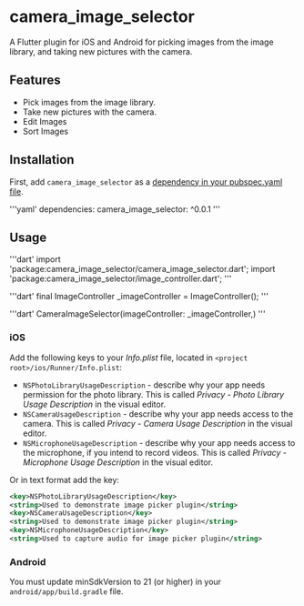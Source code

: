 # camera_image_selector

A Flutter plugin for iOS and Android for picking images from the image library, and taking new pictures with the camera.

## Features

- Pick images from the image library.
- Take new pictures with the camera.
- Edit Images
- Sort Images

## Installation

First, add `camera_image_selector` as a [dependency in your pubspec.yaml file](https://flutter.io/platform-plugins/).

'''yaml'
dependencies:
  camera_image_selector: ^0.0.1
'''
## Usage

'''dart'
import 'package:camera_image_selector/camera_image_selector.dart';
import 'package:camera_image_selector/image_controller.dart';
'''

'''dart'
final ImageController _imageController = ImageController();
'''

'''dart'
CameraImageSelector(imageController: _imageController,)
'''

### iOS

Add the following keys to your _Info.plist_ file, located in `<project root>/ios/Runner/Info.plist`:

* `NSPhotoLibraryUsageDescription` - describe why your app needs permission for the photo library. This is called _Privacy - Photo Library Usage Description_ in the visual editor.
* `NSCameraUsageDescription` - describe why your app needs access to the camera. This is called _Privacy - Camera Usage Description_ in the visual editor.
* `NSMicrophoneUsageDescription` - describe why your app needs access to the microphone, if you intend to record videos. This is called _Privacy - Microphone Usage Description_ in the visual editor.

Or in text format add the key:

``` xml
<key>NSPhotoLibraryUsageDescription</key>
<string>Used to demonstrate image picker plugin</string>
<key>NSCameraUsageDescription</key>
<string>Used to demonstrate image picker plugin</string>
<key>NSMicrophoneUsageDescription</key>
<string>Used to capture audio for image picker plugin</string>
```

### Android

You must update minSdkVersion to 21 (or higher) in your `android/app/build.gradle` file.